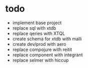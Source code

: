 # todo

- implement base project
- replace sql with xtdb
- replace qeries with XTQL
- create schema for xtdb with malli
- create dev/prod with aero
- replace compojure with reitit
- replace component with integrant
- replace selmer with hiccup

